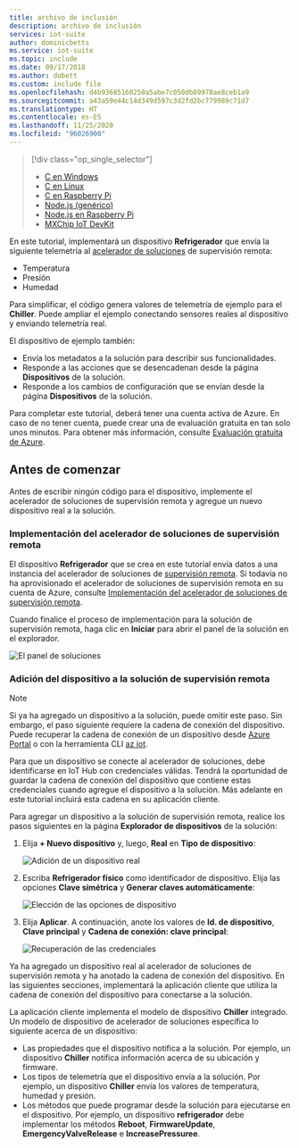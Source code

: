 ```yaml
---
title: archivo de inclusión
description: archivo de inclusión
services: iot-suite
author: dominicbetts
ms.service: iot-suite
ms.topic: include
ms.date: 09/17/2018
ms.author: dobett
ms.custom: include file
ms.openlocfilehash: d4b93685160250a5abe7c050db89978ae8ceb1a9
ms.sourcegitcommit: a43a59e44c14d349d597c3d2fd2bc779989c71d7
ms.translationtype: HT
ms.contentlocale: es-ES
ms.lasthandoff: 11/25/2020
ms.locfileid: "96026900"
---
```

> [!div class="op_single_selector"]
> * [C en Windows](../articles/iot-accelerators/iot-accelerators-connecting-devices.md)
> * [C en Linux](../articles/iot-accelerators/iot-accelerators-connecting-devices-linux.md)
> * [C en Raspberry Pi](../articles/iot-accelerators/iot-accelerators-connecting-pi-c.md)
> * [Node.js (genérico)](../articles/iot-accelerators/iot-accelerators-connecting-devices-node.md)
> * [Node.js en Raspberry Pi](../articles/iot-accelerators/iot-accelerators-connecting-pi-node.md)
> * [MXChip IoT DevKit](../articles/iot-accelerators/iot-accelerators-arduino-iot-devkit-az3166-devkit-remote-monitoring-v2.md)

En este tutorial, implementará un dispositivo **Refrigerador** que envía la siguiente telemetría al [acelerador de soluciones](../articles/iot-accelerators/about-iot-accelerators.md) de supervisión remota:

* Temperatura
* Presión
* Humedad

Para simplificar, el código genera valores de telemetría de ejemplo para el **Chiller**. Puede ampliar el ejemplo conectando sensores reales al dispositivo y enviando telemetría real.

El dispositivo de ejemplo también:

* Envía los metadatos a la solución para describir sus funcionalidades.
* Responde a las acciones que se desencadenan desde la página **Dispositivos** de la solución.
* Responde a los cambios de configuración que se envían desde la página **Dispositivos** de la solución.

Para completar este tutorial, deberá tener una cuenta activa de Azure. En caso de no tener cuenta, puede crear una de evaluación gratuita en tan solo unos minutos. Para obtener más información, consulte [Evaluación gratuita de Azure](https://azure.microsoft.com/pricing/free-trial/).

## <a name="before-you-start"></a>Antes de comenzar

Antes de escribir ningún código para el dispositivo, implemente el acelerador de soluciones de supervisión remota y agregue un nuevo dispositivo real a la solución.

### <a name="deploy-your-remote-monitoring-solution-accelerator"></a>Implementación del acelerador de soluciones de supervisión remota

El dispositivo **Refrigerador** que se crea en este tutorial envía datos a una instancia del acelerador de soluciones de [supervisión remota](../articles/iot-accelerators/quickstart-remote-monitoring-deploy.md). Si todavía no ha aprovisionado el acelerador de soluciones de supervisión remota en su cuenta de Azure, consulte [Implementación del acelerador de soluciones de supervisión remota](../articles/iot-accelerators/quickstart-remote-monitoring-deploy.md).

Cuando finalice el proceso de implementación para la solución de supervisión remota, haga clic en **Iniciar** para abrir el panel de la solución en el explorador.

![El panel de soluciones](media/iot-suite-selector-connecting/dashboard.png)

### <a name="add-your-device-to-the-remote-monitoring-solution"></a>Adición del dispositivo a la solución de supervisión remota

> [!NOTE]
> Si ya ha agregado un dispositivo a la solución, puede omitir este paso. Sin embargo, el paso siguiente requiere la cadena de conexión del dispositivo. Puede recuperar la cadena de conexión de un dispositivo desde [Azure Portal](https://portal.azure.com) o con la herramienta CLI [az iot](/cli/azure/iot?view=azure-cli-latest).

Para que un dispositivo se conecte al acelerador de soluciones, debe identificarse en IoT Hub con credenciales válidas. Tendrá la oportunidad de guardar la cadena de conexión del dispositivo que contiene estas credenciales cuando agregue el dispositivo a la solución. Más adelante en este tutorial incluirá esta cadena en su aplicación cliente.

Para agregar un dispositivo a la solución de supervisión remota, realice los pasos siguientes en la página **Explorador de dispositivos** de la solución:

1. Elija **+ Nuevo dispositivo** y, luego, **Real** en **Tipo de dispositivo**:

    ![Adición de un dispositivo real](media/iot-suite-selector-connecting/devicesprovision.png)

1. Escriba **Refrigerador físico** como identificador de dispositivo. Elija las opciones **Clave simétrica** y **Generar claves automáticamente**:

    ![Elección de las opciones de dispositivo](media/iot-suite-selector-connecting/devicesoptions.png)

1. Elija **Aplicar**. A continuación, anote los valores de **Id. de dispositivo**, **Clave principal** y **Cadena de conexión: clave principal**:

    ![Recuperación de las credenciales](media/iot-suite-selector-connecting/credentials.png)

Ya ha agregado un dispositivo real al acelerador de soluciones de supervisión remota y ha anotado la cadena de conexión del dispositivo. En las siguientes secciones, implementará la aplicación cliente que utiliza la cadena de conexión del dispositivo para conectarse a la solución.

La aplicación cliente implementa el modelo de dispositivo **Chiller** integrado. Un modelo de dispositivo de acelerador de soluciones especifica lo siguiente acerca de un dispositivo:

* Las propiedades que el dispositivo notifica a la solución. Por ejemplo, un dispositivo **Chiller** notifica información acerca de su ubicación y firmware.
* Los tipos de telemetría que el dispositivo envía a la solución. Por ejemplo, un dispositivo **Chiller** envía los valores de temperatura, humedad y presión.
* Los métodos que puede programar desde la solución para ejecutarse en el dispositivo. Por ejemplo, un dispositivo **refrigerador** debe implementar los métodos **Reboot**, **FirmwareUpdate**, **EmergencyValveRelease** e **IncreasePressuree**.